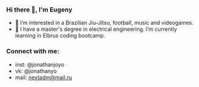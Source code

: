 ### Hi there 👋, I'm Eugeny
- 👀 I’m interested in a Brazilian Jiu-Jitsu, football, music and videogames.
- 🌱 I have a master's degree in electrical engineering. I’m currently learning in Elbrus coding bootcamp.

### Connect with me:
- inst: @jonathanjoyo
- vk: @jonathanyo
- mail: nextadm@mail.ru

